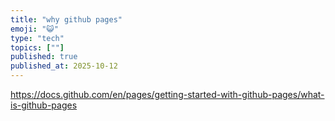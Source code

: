 ```yaml
---
title: "why github pages"
emoji: "😺"
type: "tech"
topics: [""]
published: true
published_at: 2025-10-12
---
```


https://docs.github.com/en/pages/getting-started-with-github-pages/what-is-github-pages
